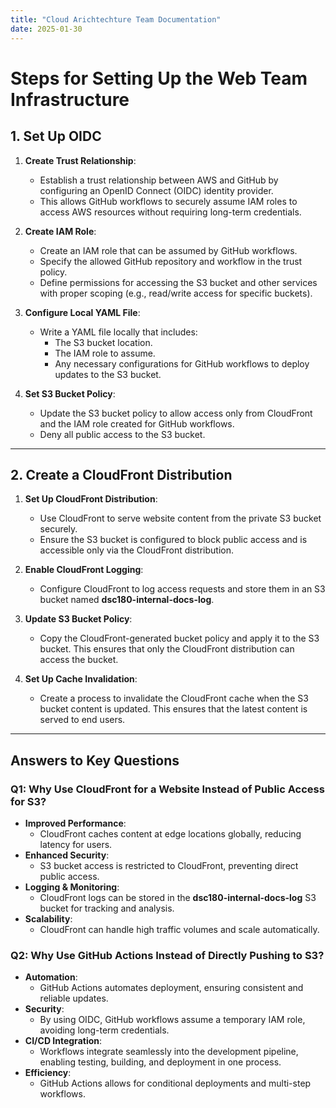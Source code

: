 ```yaml
---
title: "Cloud Arichtechture Team Documentation"
date: 2025-01-30
---
```


# Steps for Setting Up the Web Team Infrastructure

## 1. Set Up OIDC
1. **Create Trust Relationship**:
   - Establish a trust relationship between AWS and GitHub by configuring an OpenID Connect (OIDC) identity provider.
   - This allows GitHub workflows to securely assume IAM roles to access AWS resources without requiring long-term credentials.

2. **Create IAM Role**:
   - Create an IAM role that can be assumed by GitHub workflows.
   - Specify the allowed GitHub repository and workflow in the trust policy.
   - Define permissions for accessing the S3 bucket and other services with proper scoping (e.g., read/write access for specific buckets).

3. **Configure Local YAML File**:
   - Write a YAML file locally that includes:
     - The S3 bucket location.
     - The IAM role to assume.
     - Any necessary configurations for GitHub workflows to deploy updates to the S3 bucket.

4. **Set S3 Bucket Policy**:
   - Update the S3 bucket policy to allow access only from CloudFront and the IAM role created for GitHub workflows.
   - Deny all public access to the S3 bucket.

---

## 2. Create a CloudFront Distribution
1. **Set Up CloudFront Distribution**:
   - Use CloudFront to serve website content from the private S3 bucket securely.
   - Ensure the S3 bucket is configured to block public access and is accessible only via the CloudFront distribution.

2. **Enable CloudFront Logging**:
   - Configure CloudFront to log access requests and store them in an S3 bucket named **dsc180-internal-docs-log**.

3. **Update S3 Bucket Policy**:
   - Copy the CloudFront-generated bucket policy and apply it to the S3 bucket. This ensures that only the CloudFront distribution can access the bucket.

4. **Set Up Cache Invalidation**:
   - Create a process to invalidate the CloudFront cache when the S3 bucket content is updated. This ensures that the latest content is served to end users.

---

## Answers to Key Questions

### **Q1: Why Use CloudFront for a Website Instead of Public Access for S3?**
- **Improved Performance**:
  - CloudFront caches content at edge locations globally, reducing latency for users.
- **Enhanced Security**:
  - S3 bucket access is restricted to CloudFront, preventing direct public access.
- **Logging & Monitoring**:
  - CloudFront logs can be stored in the **dsc180-internal-docs-log** S3 bucket for tracking and analysis.
- **Scalability**:
  - CloudFront can handle high traffic volumes and scale automatically.

### **Q2: Why Use GitHub Actions Instead of Directly Pushing to S3?**
- **Automation**:
  - GitHub Actions automates deployment, ensuring consistent and reliable updates.
- **Security**:
  - By using OIDC, GitHub workflows assume a temporary IAM role, avoiding long-term credentials.
- **CI/CD Integration**:
  - Workflows integrate seamlessly into the development pipeline, enabling testing, building, and deployment in one process.
- **Efficiency**:
  - GitHub Actions allows for conditional deployments and multi-step workflows.
